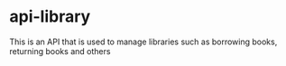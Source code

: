 # api-library
This is an API that is used to manage libraries such as borrowing books, returning books and others
